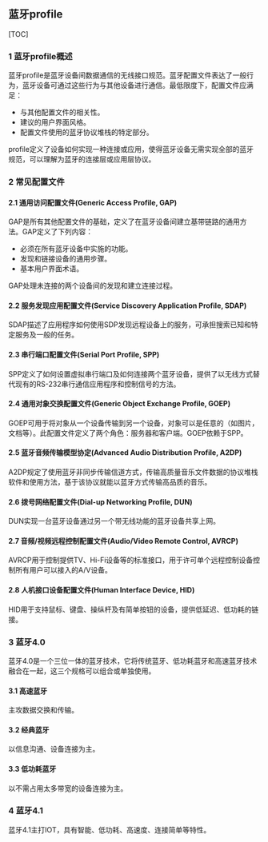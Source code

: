 ## 蓝牙profile

[TOC]

### 1 蓝牙profile概述

蓝牙profile是蓝牙设备间数据通信的无线接口规范。蓝牙配置文件表达了一般行为，蓝牙设备可通过这些行为与其他设备进行通信。最低限度下，配置文件应满足：

- 与其他配置文件的相关性。
- 建议的用户界面风格。
- 配置文件使用的蓝牙协议堆栈的特定部分。

profile定义了设备如何实现一种连接或应用，使得蓝牙设备无需实现全部的蓝牙规范，可以理解为蓝牙的连接层或应用层协议。

### 2 常见配置文件

#### 2.1 通用访问配置文件(Generic Access Profile, GAP)

GAP是所有其他配置文件的基础，定义了在蓝牙设备间建立基带链路的通用方法。GAP定义了下列内容：

- 必须在所有蓝牙设备中实施的功能。
- 发现和链接设备的通用步骤。
- 基本用户界面术语。

GAP处理未连接的两个设备间的发现和建立连接过程。

#### 2.2 服务发现应用配置文件(Service Discovery Application Profile, SDAP)

SDAP描述了应用程序如何使用SDP发现远程设备上的服务，可承担搜索已知和特定服务及一般的任务。

#### 2.3 串行端口配置文件(Serial Port Profile, SPP)

SPP定义了如何设置虚拟串行端口及如何连接两个蓝牙设备，提供了以无线方式替代现有的RS-232串行通信应用程序和控制信号的方法。

#### 2.4 通用对象交换配置文件(Generic Object Exchange Profile, GOEP)

GOEP可用于将对象从一个设备传输到另一个设备，对象可以是任意的（如图片，文档等）。此配置文件定义了两个角色：服务器和客户端。GOEP依赖于SPP。

#### 2.5 蓝牙音频传输模型协定(Advanced Audio Distribution Profile, A2DP)

A2DP规定了使用蓝牙非同步传输信道方式，传输高质量音乐文件数据的协议堆栈软件和使用方法，基于该协议就能以蓝牙方式传输高品质的音乐。

#### 2.6 拨号网络配置文件(Dial-up Networking Profile, DUN)

DUN实现一台蓝牙设备通过另一个带无线功能的蓝牙设备共享上网。

#### 2.7 音频/视频远程控制配置文件(Audio/Video Remote Control, AVRCP)

AVRCP用于控制提供TV、Hi-Fi设备等的标准接口，用于许可单个远程控制设备控制所有用户可以接入的A/V设备。

#### 2.8 人机接口设备配置文件(Human Interface Device, HID)

HID用于支持鼠标、键盘、操纵杆及有简单按钮的设备，提供低延迟、低功耗的链接。



### 3 蓝牙4.0

蓝牙4.0是一个三位一体的蓝牙技术，它将传统蓝牙、低功耗蓝牙和高速蓝牙技术融合在一起，这三个规格可以组合或单独使用。

#### 3.1 高速蓝牙

主攻数据交换和传输。

#### 3.2 经典蓝牙

以信息沟通、设备连接为主。

#### 3.3 低功耗蓝牙

以不需占用太多带宽的设备连接为主。

### 4 蓝牙4.1

蓝牙4.1主打IOT，具有智能、低功耗、高速度、连接简单等特性。

